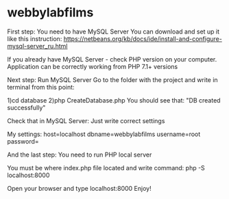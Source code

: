 # webbylabfilms
First step: You need to have MySQL Server
You can download and set up it like this instruction:
https://netbeans.org/kb/docs/ide/install-and-configure-mysql-server_ru.html

If you already have MySQL Server - check PHP version on your computer.
Application can be correctly working from PHP 7.1+ versions

Next step:
Run MySQL Server
Go to the folder with the project and write in terminal from this point:

1)cd database
2)php CreateDatabase.php
You should see that: "DB created successfully"

Check that in MySQL Server:
Just write correct settings

My settings:
host=localhost
dbname=webbylabfilms
username=root
password=

And the last step:
You need to run PHP local server

You must be where index.php file located and write command:
php -S localhost:8000

Open your browser and type localhost:8000
Enjoy!
